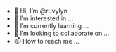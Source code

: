 - 👋 Hi, I’m @ruvylyn
- 👀 I’m interested in ...
- 🌱 I’m currently learning ...
- 💞️ I’m looking to collaborate on ...
- 📫 How to reach me ...

<!---
ruvylyn/ruvylyn is a ✨ special ✨ repository because its `README.md` (this file) appears on your GitHub profile.
You can click the Preview link to take a look at your changes.
--->
